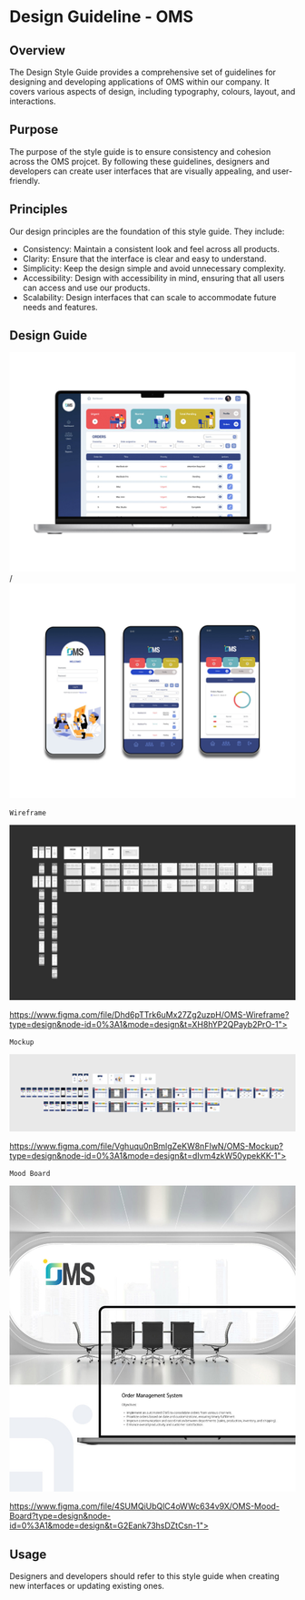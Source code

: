 # Design Guideline - OMS

## Overview
The Design Style Guide provides a comprehensive set of guidelines for designing and developing applications of OMS within our company. It covers various aspects of design, including typography, colours, layout, and interactions.

## Purpose
The purpose of the style guide is to ensure consistency and cohesion across the OMS projcet. By following these guidelines, designers and developers can create user interfaces that are visually appealing, and user-friendly.

## Principles
Our design principles are the foundation of this style guide. They include:

* Consistency: Maintain a consistent look and feel across all products.
* Clarity: Ensure that the interface is clear and easy to understand.
* Simplicity: Keep the design simple and avoid unnecessary complexity.
* Accessibility: Design with accessibility in mind, ensuring that all users can access and use our products.
* Scalability: Design interfaces that can scale to accommodate future needs and features.

## Design Guide

<img src="https://github.com/582-41W-VA/Project-OMS/blob/a30dac2b1de9bdd948a78fbdb5e8e5c141517be2/OMS/static/images/main-laptop-github.jpg"> /
<img src="https://github.com/582-41W-VA/Project-OMS/blob/a30dac2b1de9bdd948a78fbdb5e8e5c141517be2/OMS/static/images/mobile-mockup-github.jpg">


```text
Wireframe
```

<img src="https://github.com/582-41W-VA/Project-OMS/blob/a30dac2b1de9bdd948a78fbdb5e8e5c141517be2/OMS/static/images/oms-wireframe-github.jpg">

https://www.figma.com/file/Dhd6pTTrk6uMx27Zg2uzpH/OMS-Wireframe?type=design&node-id=0%3A1&mode=design&t=XH8hYP2QPayb2PrO-1">

```text
Mockup
```

<img src="https://github.com/582-41W-VA/Project-OMS/blob/a30dac2b1de9bdd948a78fbdb5e8e5c141517be2/OMS/static/images/oms-mockup-github.jpg">

https://www.figma.com/file/Vghuqu0nBmlgZeKW8nFIwN/OMS-Mockup?type=design&node-id=0%3A1&mode=design&t=dIvm4zkW50ypekKK-1">

```text
Mood Board
```

<img src="https://github.com/582-41W-VA/Project-OMS/blob/a30dac2b1de9bdd948a78fbdb5e8e5c141517be2/OMS/static/images/oms-mood-board.jpg">

https://www.figma.com/file/4SUMQiUbQlC4oWWc634v9X/OMS-Mood-Board?type=design&node-id=0%3A1&mode=design&t=G2Eank73hsDZtCsn-1">

## Usage

Designers and developers should refer to this style guide when creating new interfaces or updating existing ones.